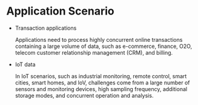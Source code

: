 # Application Scenario<a name="EN-US_CONCEPT_0289895650"></a>

-   Transaction applications

    Applications need to process highly concurrent online transactions containing a large volume of data, such as e-commerce, finance, O2O, telecom customer relationship management \(CRM\), and billing.

-   IoT data

    In IoT scenarios, such as industrial monitoring, remote control, smart cities, smart homes, and loV, challenges come from a large number of sensors and monitoring devices, high sampling frequency, additional storage modes, and concurrent operation and analysis.
